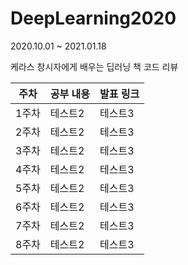 # DeepLearning2020
2020.10.01 ~ 2021.01.18

케라스 창시자에게 배우는 딥러닝 책 코드 리뷰


|주차|공부 내용|발표 링크|
|------|---|---|
|1주차|테스트2|테스트3|
|2주차|테스트2|테스트3|
|3주차|테스트2|테스트3|
|4주차|테스트2|테스트3|
|5주차|테스트2|테스트3|
|6주차|테스트2|테스트3|
|7주차|테스트2|테스트3|
|8주차|테스트2|테스트3|
